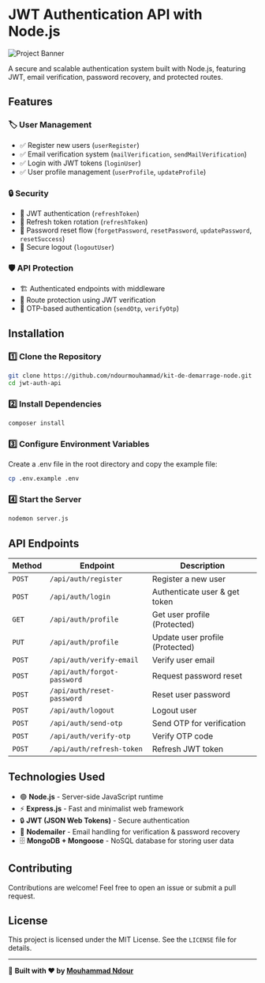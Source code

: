 # JWT Authentication API with Node.js

![Project Banner](https://blogger.googleusercontent.com/img/b/R29vZ2xl/AVvXsEgBY613NZ95cA9W6MguvlOqT8tLRGv29fNPMfVJRn5YsuRgYSKCI9gIdeVJLt_1IiTq1OQ5bJi-pYl7KMwK6vlhXw_1O6filJzTyw_1Jxvtc6VWl7yak6FZdJaCFCAhrAIjEKoCr6ORL3g0mXT_5Ugp1LNYaK62j-j0JaFbediRYtEoNf0CoSNAzwIxGDEz/s16000/node-login-register-blog.png)

A secure and scalable authentication system built with Node.js, featuring JWT, email verification, password recovery, and protected routes.

## Features

### 🏷 User Management
- ✅ Register new users (`userRegister`)
- ✅ Email verification system (`mailVerification`, `sendMailVerification`)
- ✅ Login with JWT tokens (`loginUser`)
- ✅ User profile management (`userProfile`, `updateProfile`)

### 🔒 Security
- 🔑 JWT authentication (`refreshToken`)
- 🔄 Refresh token rotation (`refreshToken`)
- 🔐 Password reset flow (`forgetPassword`, `resetPassword`, `updatePassword`, `resetSuccess`)
- 🚪 Secure logout (`logoutUser`)

### 🛡 API Protection
- 🏗 Authenticated endpoints with middleware
- 📛 Route protection using JWT verification
- 🔢 OTP-based authentication (`sendOtp`, `verifyOtp`)

## Installation

### 1️⃣ Clone the Repository
```bash
git clone https://github.com/ndourmouhammad/kit-de-demarrage-node.git
cd jwt-auth-api
```

### 2️⃣ Install Dependencies
```bash
composer install
```

### 3️⃣ Configure Environment Variables
Create a .env file in the root directory and copy the example file:
```bash
cp .env.example .env
```


### 4️⃣ Start the Server
```bash
nodemon server.js
```

## API Endpoints

| Method | Endpoint | Description |
|--------|---------|-------------|
| `POST` | `/api/auth/register` | Register a new user |
| `POST` | `/api/auth/login` | Authenticate user & get token |
| `GET`  | `/api/auth/profile` | Get user profile (Protected) |
| `PUT`  | `/api/auth/profile` | Update user profile (Protected) |
| `POST` | `/api/auth/verify-email` | Verify user email |
| `POST` | `/api/auth/forgot-password` | Request password reset |
| `POST` | `/api/auth/reset-password` | Reset user password |
| `POST` | `/api/auth/logout` | Logout user |
| `POST` | `/api/auth/send-otp` | Send OTP for verification |
| `POST` | `/api/auth/verify-otp` | Verify OTP code |
| `POST` | `/api/auth/refresh-token` | Refresh JWT token |

## Technologies Used

- 🟢 **Node.js** - Server-side JavaScript runtime
- ⚡ **Express.js** - Fast and minimalist web framework
- 🔒 **JWT (JSON Web Tokens)** - Secure authentication
- 📩 **Nodemailer** - Email handling for verification & password recovery
- 🗄 **MongoDB + Mongoose** - NoSQL database for storing user data

## Contributing

Contributions are welcome! Feel free to open an issue or submit a pull request.

## License

This project is licensed under the MIT License. See the `LICENSE` file for details.

---
🚀 **Built with ❤️ by [Mouhammad Ndour](https://github.com/ndourmouhammad)**


